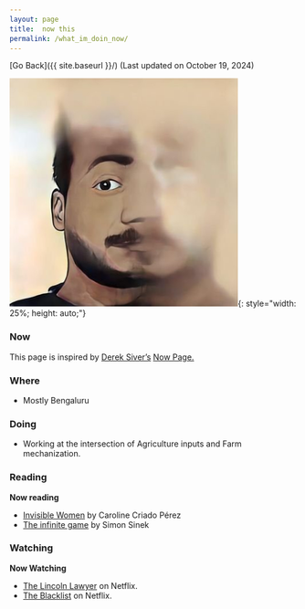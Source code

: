 ```yaml
---
layout: page
title:  now this
permalink: /what_im_doin_now/
---
```

[Go Back]({{ site.baseurl }}/)
(Last updated on October 19, 2024)

![itsme](dinesh.jpg){: style="width: 25%; height: auto;"}<br>

### Now

This page is inspired by [Derek Siver’s](https://sive.rs/) [Now Page.](https://nownownow.com/p/0Bxi) 

### Where

- Mostly Bengaluru

### Doing

- Working at the intersection of Agriculture inputs and Farm mechanization.

### Reading

**Now reading**

- [Invisible Women](https://www.goodreads.com/book/show/41104077-invisible-women) by Caroline Criado Pérez
- [The infinite game](https://simonsinek.com/books/the-infinite-game/) by Simon Sinek

### Watching

**Now Watching**

- [The Lincoln Lawyer](https://en.wikipedia.org/wiki/The_Lincoln_Lawyer_(TV_series)) on Netflix.
- [The Blacklist](https://en.wikipedia.org/wiki/The_Blacklist) on Netflix.
